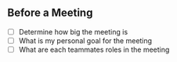 ## Before a Meeting

- [ ] Determine how big the meeting is
- [ ] What is my personal goal for the meeting
- [ ] What are each teammates roles in the meeting
